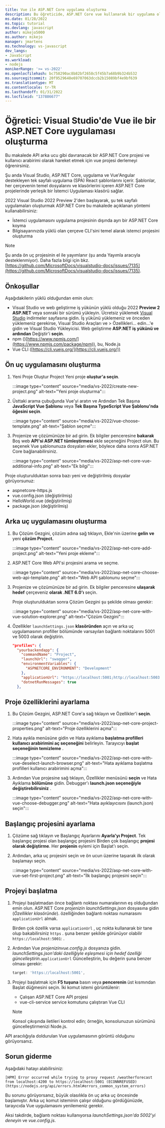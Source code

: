 ```yaml
---
title: Vue ile ASP.NET Core uygulama oluşturma
description: Bu öğreticide, ASP.NET Core vue kullanarak bir uygulama oluşturabilirsiniz
ms.date: 01/28/2022
ms.topic: tutorial
ms.devlang: javascript
author: mikejo5000
ms.author: mikejo
manager: jmartens
ms.technology: vs-javascript
dev_langs:
- JavaScript
ms.workload:
- nodejs
monikerRange: '>= vs-2022'
ms.openlocfilehash: bc758290ac8b82bf2658c5f45b7a68b9b324b532
ms.sourcegitcommit: 20f9529648e69707063dccb2b15089bf4e9bf639
ms.translationtype: MT
ms.contentlocale: tr-TR
ms.lasthandoff: 01/31/2022
ms.locfileid: "137886677"
---
```

# <a name="tutorial-create-an-aspnet-core-app-with-vue-in-visual-studio"></a>Öğretici: Visual Studio'de Vue ile bir ASP.NET Core uygulaması oluşturma

Bu makalede API arka ucu gibi davranacak bir ASP.NET Core projesi ve kullanıcı arabirimi olarak hareket etmek için vue projesi derlemeyi öğrenirsiniz.

Şu anda Visual Studio, ASP.NET Core, uygulama ve Vue'Angular destekleyen tek sayfalı uygulama (SPA) React şablonlarını içerir. Şablonlar, her çerçevenin temel dosyalarını ve klasörlerini içeren ASP.NET Core projelerinde yerleşik bir İstemci Uygulaması klasörü sağlar.

2022 Visual Studio 2022 Preview 2'den başlayarak, şu tek sayfalı uygulamaları oluşturmak ASP.NET Core bu makalede açıklanan yöntemi kullanabilirsiniz:

- İstemci uygulamasını uygulama projesinin dışında ayrı bir ASP.NET Core koyma
- Bilgisayarınızda yüklü olan çerçeve CLI'sini temel alarak istemci projesini oluşturma

> [!NOTE]
> Şu anda ön uç projesinin el ile yayımlanır (şu anda Yayımla aracıyla desteklenmiyor). Daha fazla bilgi için bkz. [https://github.com/MicrosoftDocs/visualstudio-docs/issues/7135](https://github.com/MicrosoftDocs/visualstudio-docs/issues/7135).

## <a name="prerequisites"></a>Önkoşullar

Aşağıdakilerin yüklü olduğundan emin olun:

- Visual Studio ve web geliştirme iş yükünün yüklü olduğu 2022 **Preview 2 ASP.NET** veya sonraki bir sürümü yükleyin. Ücretsiz yüklemek [Visual Studio](https://visualstudio.microsoft.com/downloads/) indirmeler sayfasına gidin.
  İş yükünü yüklemeniz ve önceden yüklemeniz gerekirse, Visual Studio Araçları ve  >  Özellikleri... edin...'e gidin ve Visual Studio Yükleyicisi. Web geliştirme **ASP.NET iş yükünü ve ardından** Değiştir'i **seçin**.
- npm ()[https://www.npmjs.com/](https://www.npmjs.com/package/npm)), bu, Node.js
- Vue CLI ([https://cli.vuejs.org/](https://cli.vuejs.org/))  

## <a name="create-the-frontend-app"></a>Ön uç uygulamasını oluşturma

1. Yeni Proje Oluştur Project Yeni proje **oluştur'a seçin**. 

   :::image type="content" source="media/vs-2022/create-new-project.png" alt-text="Yeni proje oluşturma":::

1. Üsttaki arama çubuğunda Vue'yi aratın ve Ardından Tek Başına **JavaScript Vue Şablonu** veya **Tek Başına TypeScript Vue Şablonu'nda öğesini seçin**.

   :::image type="content" source="media/vs-2022/vue-choose-template.png" alt-text="Şablon seçme":::

1. Projenize ve çözümünüze bir ad girin. Ek bilgiler penceresine **bakarak** Boş web **API'si ASP.NET tümleştirmesi** ekle seçeneğini Project olun. Bu seçenek Vue şablonunuza dosyaları ekler, böylece daha sonra ASP.NET Core bağlanabilirsiniz.

   :::image type="content" source="media/vs-2022/asp-net-core-vue-additional-info.png" alt-text="Ek bilgi":::

Proje oluşturulduktan sonra bazı yeni ve değiştirilmiş dosyalar görüyorsunuz:

- aspnetcore-https.js
- vue.config.json (değiştirilmiş)
- HelloWorld.vue (değiştirilmiş)
- package.json (değiştirilmiş)

## <a name="create-the-backend-app"></a>Arka uç uygulamasını oluşturma

1. Bu Çözüm Gezgini, çözüm adına sağ tıklayın, Ekle'nin üzerine **gelin ve** yeni **çözüm Project.** 

   :::image type="content" source="media/vs-2022/asp-net-core-add-project.png" alt-text="Yeni proje ekleme":::

1. ASP.NET Core Web API'si projesini arama ve seçme.
 
   :::image type="content" source="media/vs-2022/asp-net-core-choose-web-api-template.png" alt-text="Web API şablonunu seçme":::

1. Projenize ve çözümünüze bir ad girin. Ek bilgiler penceresine **ulaşarak hedef** çerçeveniz **olarak .NET 6.0'ı** seçin.

   Proje oluşturulduktan sonra Çözüm Gezgini şu şekilde olması gerekir:

   :::image type="content" source="media/vs-2022/asp-net-core-with-vue-solution-explorer.png" alt-text="Çözüm Gezgini":::

1. Özellikler `launchSettings.json` **klasöründen** açın ve arka uç uygulamasının profiller bölümünde varsayılan bağlantı noktalarını 5001 ve 5003 olarak değiştirin.

   ```json
   "profiles": {
     "yourbackendapp": {
       "commandName": "Project",
       "launchUrl": "swagger",
       "environmentVariables": {
         "ASPNETCORE_ENVIRONMENT": "Development"
       },
       "applicationUrl": "https://localhost:5001;http://localhost:5003",
       "dotnetRunMessages": true
     },
   ```

## <a name="set-the-project-properties"></a>Proje özelliklerini ayarlama

1. Bu Çözüm Gezgini, ASP.NET Core'a sağ tıklayın ve Özellikler'i **seçin**.

   :::image type="content" source="media/vs-2022/asp-net-core-project-properties.png" alt-text="Proje özelliklerini açma"::: 
 
1. Hata ayıkla menüsüne gidin ve Hata ayıklama **başlatma profilleri kullanıcı arabirimini aç seçeneğini** belirleyin. Tarayıcıyı **başlat seçeneğinin temizleme** .

   :::image type="content" source="media/vs-2022/asp-net-core-with-vue-deselect-launch-browser.png" alt-text="Hata ayıklama başlatma profilleri kullanıcı arabirimini açma"::: 

1. Ardından Vue projesine sağ tıklayın, Özellikler menüsünü **seçin** ve Hata Ayıklama **bölümüne** gidin. Debugger'ı **launch.json seçeneğiyle değiştirebilirsiniz** .
 
   :::image type="content" source="media/vs-2022/asp-net-core-with-vue-choose-debugger.png" alt-text="Hata ayıklayıcısını (launch.json) seçin":::

## <a name="set-the-startup-project"></a>Başlangıç projesini ayarlama

1. Çözüme sağ tıklayın ve Başlangıç Ayarlarını **Ayarla'yı Project**. Tek başlangıç projesi olan başlangıç projesini Birden çok başlangıç **projesi olarak değiştirme**. Her **projenin** eylemi için Başlat'ı seçin.
  
1. Ardından, arka uç projesini seçin ve ön ucun üzerine taşıarak ilk olarak başlamayı seçin.

   :::image type="content" source="media/vs-2022/asp-net-core-with-vue-set-first-project.png" alt-text="İlk başlangıç projesini seçin":::

## <a name="start-the-project"></a>Projeyi başlatma

1. Projeyi başlatmadan önce bağlantı noktası numaralarının eş olduğundan emin olun. ASP.NET Core *projenizin launchSettings.json* dosyasına gidin (*Özellikler klasöründe*). özelliğinden bağlantı noktası numarasını `applicationUrl` almak.

   Birden çok özellik varsa `applicationUrl` , uç nokta kullanarak bir tane olup bakabilirsiniz `https` . şuna benzer şekilde görünüyor olabilir `https://localhost:5001`: .

1. Ardından Vue *projenizinvue.config.js* dosyanıza gidin. *launchSettings.json'daki özelliğiyle eşleşmesi için hedef özelliği güncelleştirin*.`applicationUrl` Güncelleştirin, bu değerin şuna benzer olması gerekir:

   ```js
   target: 'https://localhost:5001',
   ```

1. Projeyi başlatmak için **F5 tuşuna** basın veya **pencerenin** üst kısmından Başlat düğmesini seçin. İki komut istemi görüntülenir:

   - Çalışan ASP.NET Core API projesi
   - vue-cli-service service komutunu çalıştıran Vue CLI

   >[!NOTE]
   > Konsol çıkışında iletileri kontrol edin; örneğin, konsolunuzun sürümünü güncelleştirmenizi Node.js.

API aracılığıyla doldurulan Vue uygulamasının görüntü olduğunu görüyorsanız.

## <a name="troubleshooting"></a>Sorun giderme

Aşağıdaki hatayı alabilirsiniz:

```
[HPM] Error occurred while trying to proxy request /weatherforecast from localhost:4200 to https://localhost:5001 (ECONNREFUSED) (https://nodejs.org/api/errors.html#errors_common_system_errors)
```

Bu sorunu görüyorsanız, büyük olasılıkla ön uç arka uç öncesinde başlamıştır. Arka uç komut isteminin çalışır olduğunu gördüğünüzde, tarayıcıda Vue uygulamasını yenilemeniz gerekir.

Aksi takdirde, bağlantı noktası kullanıyorsa *launchSettings.json'da 5002'yi deneyin* ve *vue.config.js*.
